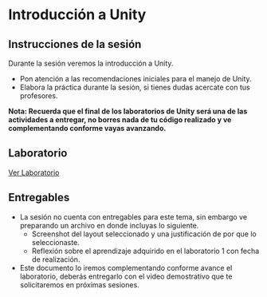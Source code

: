 # Introducción a Unity

## Instrucciones de la sesión
Durante la sesión veremos la introducción a Unity.

- Pon atención a las recomendaciones iniciales para el manejo de Unity.
- Elabora la práctica durante la sesión, si tienes dudas acercate con tus profesores.

**Nota: Recuerda que el final de los laboratorios de Unity será una de las actividades a entregar, no borres nada de tu código realizado y ve complementando conforme vayas avanzando.**

## Laboratorio
[Ver Laboratorio](/graphics/labs/guides/1_1_starting_unity.md)

## Entregables
- La sesión no cuenta con entregables para este tema, sin embargo ve preparando un archivo en donde incluyas lo siguiente.
  - Screenshot del layout seleccionado y una justificación de por que lo seleccionaste.
  - Reflexión sobre el aprendizaje adquirido en el laboratorio 1 con fecha de realización.
- Este documento lo iremos complementando conforme avance el laboratorio, deberás entregarlo con el video demostrativo que te solicitaremos en próximas sesiones.